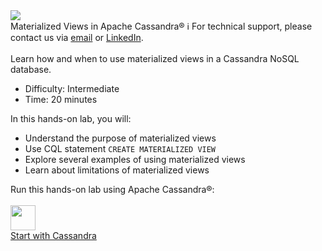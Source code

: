 <!-- TOP -->
<div class="top">
  <img src="https://datastax-academy.github.io/katapod-shared-assets/images/ds-academy-logo.svg" />
  <div class="scenario-title-section">
    <span class="scenario-title">Materialized Views in Apache Cassandra®</span>
    <span class="scenario-subtitle">ℹ️ For technical support, please contact us via <a href="mailto:aleksandr.volochnev@datastax.com">email</a> or <a href="https://dtsx.io/aleks">LinkedIn</a>.</span> 
  </div>
</div>

<!-- CONTENT -->
<main>
    <br/>
    <div class="container px-4 py-2">
     <div class="row g-4 py-2 row-cols-1 row-cols-lg-1">
      <div class="feature col div-choice">
            <div class="scenario-description">Learn how and when to use materialized views in a Cassandra NoSQL database.</div>
            <ul>
              <li><span class="scenario-description-attribute">Difficulty</span>: Intermediate</li>
              <li><span class="scenario-description-attribute">Time</span>: 20 minutes</li>
            </ul>
            <div class="scenario-objectives">In this hands-on lab, you will:</div>
            <ul>
              <li><span class="scenario-objective">Understand the purpose of materialized views</span></li>
              <li><span class="scenario-objective">Use CQL statement <code>CREATE MATERIALIZED VIEW</code></span></li>
              <li><span class="scenario-objective">Explore several examples of using materialized views</span></li>
              <li><span class="scenario-objective">Learn about limitations of materialized views</span></li>
            </ul>
      </div>
     </div>
    </div>
    <div class="container px-4 py-2">
        <div class="scenario-choices">Run this hands-on lab using Apache Cassandra®:</div><br/>
        <div class="row g-4 py-2 row-cols-1 row-cols-lg-1">
          <div class="feature col div-choice">
            <div class="logo-cassandra">
                <img src="https://datastax-academy.github.io/katapod-shared-assets/images/logo-cassandra.png" height="40px" />
            </div>
            <a href='command:katapod.loadPage?[{"step":"step1"}]' class="btn btn-primary btn-cassandra">
              Start with Cassandra
            </a>   
          </div>
        </div>
    </div>
</main>
